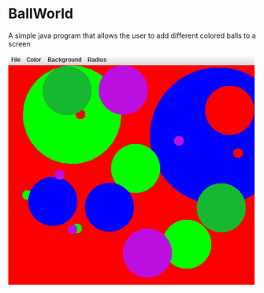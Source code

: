 # BallWorld
A simple java program that allows the user to add different colored balls to a screen

![BallWorld](/Screenshots/BallWorld.png?raw=true "BallWorld")
